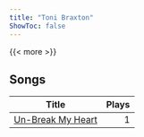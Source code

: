 ```yaml
---
title: "Toni Braxton"
ShowToc: false
---
```


{{< more >}}

## Songs
Title | Plays 
----- | -----: 
[Un-Break My Heart](/songs/un-break-my-heart) | 1

